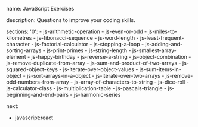 name: JavaScript Exercises

description: Questions to improve your coding skills.

sections:
  '0':
    - js-arithmetic-operation
    - js-even-or-odd
    - js-miles-to-kilometres
    - js-fibonacci-sequence
    - js-word-length
    - js-least-frequent-character
    - js-factorial-calculator
    - js-stopping-a-loop
    - js-adding-and-sorting-arrays
    - js-print-primes
    - js-string-length
    - js-smallest-array-element
    - js-happy-birthday
    - js-reverse-a-string
    - js-object-combination
    - js-remove-duplicate-from-array
    - js-sum-and-product-of-two-arrays
    - js-squared-object-keys
    - js-iterate-over-object-values
    - js-sum-items-in-object
    - js-sort-arrays-in-a-object
    - js-iterate-over-two-arrays
    - js-remove-odd-numbers-from-array
    - js-array-of-characters-to-string
    - js-dice-roll
    - js-calculator-class
    - js-multiplication-table
    - js-pascals-triangle
    - js-beginning-and-end-pairs
    - js-harmonic-series
    
next:
  - javascript:react
